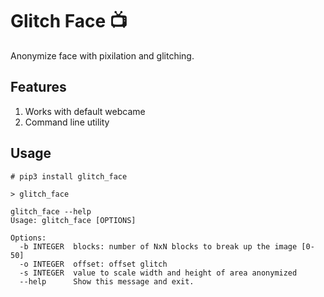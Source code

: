 # Glitch Face 📺

Anonymize face with pixilation and glitching.

## Features 

1. Works with default webcame
2. Command line utility

## Usage

```
# pip3 install glitch_face

> glitch_face
```

```
glitch_face --help
Usage: glitch_face [OPTIONS]

Options:
  -b INTEGER  blocks: number of NxN blocks to break up the image [0-50]
  -o INTEGER  offset: offset glitch
  -s INTEGER  value to scale width and height of area anonymized
  --help      Show this message and exit.
```

